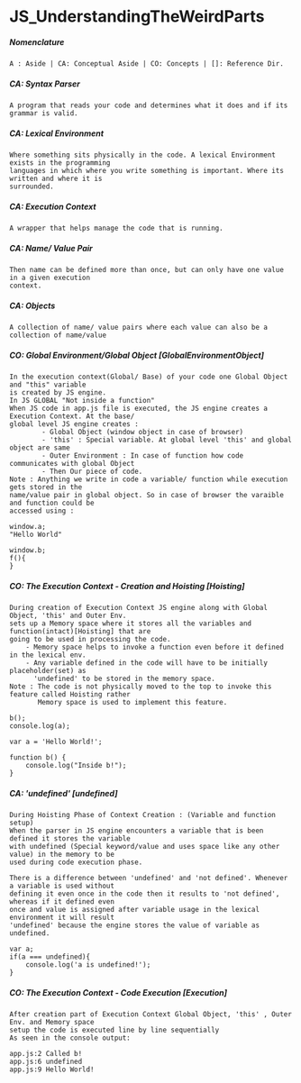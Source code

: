 # JS_UnderstandingTheWeirdParts

##### Nomenclature
	A : Aside | CA: Conceptual Aside | CO: Concepts | []: Reference Dir.

##### CA: Syntax Parser 
    A program that reads your code and determines what it does and if its grammar is valid.
##### CA: Lexical Environment 
    Where something sits physically in the code. A lexical Environment exists in the programming 
    languages in which where you write something is important. Where its written and where it is 
    surrounded.
##### CA: Execution Context 
    A wrapper that helps manage the code that is running.
##### CA: Name/ Value Pair
	Then name can be defined more than once, but can only have one value in a given execution 
	context.
##### CA: Objects
	A collection of name/ value pairs where each value can also be a collection of name/value

##### CO: Global Environment/Global Object [GlobalEnvironmentObject]
	In the execution context(Global/ Base) of your code one Global Object and "this" variable 
	is created by JS engine. 
	In JS GLOBAL "Not inside a function"
	When JS code in app.js file is executed, the JS engine creates a Execution Context. At the base/
	global level JS engine creates :
			- Global Object (window object in case of browser)
			- 'this' : Special variable. At global level 'this' and global object are same
			- Outer Environment : In case of function how code communicates with global Object
			- Then Our piece of code.
	Note : Anything we write in code a variable/ function while execution gets stored in the 
	name/value pair in global object. So in case of browser the varaible and function could be 
	accessed using :

	window.a;
	"Hello World"
		
	window.b;
	f(){
	} 
##### CO: The Execution Context - Creation and Hoisting [Hoisting]
	During creation of Execution Context JS engine along with Global Object, 'this' and Outer Env. 
	sets up a Memory space where it stores all the variables and function(intact)[Hoisting] that are 
	going to be used in processing the code.
		- Memory space helps to invoke a function even before it defined in the lexical env.
		- Any variable defined in the code will have to be initially placeholder(set) as  
		  'undefined' to be stored in the memory space.
	Note : The code is not physically moved to the top to invoke this feature called Hoisting rather
		   Memory space is used to implement this feature.

	b();
	console.log(a);

	var a = 'Hello World!';

	function b() {
	    console.log("Inside b!");
	}
##### CA: 'undefined' [undefined]
	During Hoisting Phase of Context Creation : (Variable and function setup)
	When the parser in JS engine encounters a variable that is been defined it stores the variable 
	with undefined (Special keyword/value and uses space like any other value) in the memory to be 
	used during code execution phase. 
		
	There is a difference between 'undefined' and 'not defined'. Whenever a variable is used without
	defining it even once in the code then it results to 'not defined', whereas if it defined even 
	once and value is assigned after variable usage in the lexical environment it will result 
	'undefined' because the engine stores the value of variable as undefined.

	var a;
	if(a === undefined){
		console.log('a is undefined!');
	}
##### CO: The Execution Context - Code Execution [Execution]
	After creation part of Execution Context Global Object, 'this' , Outer Env. and Memory space
	setup the code is executed line by line sequentially
	As seen in the console output:

	app.js:2 Called b!
	app.js:6 undefined
	app.js:9 Hello World!
